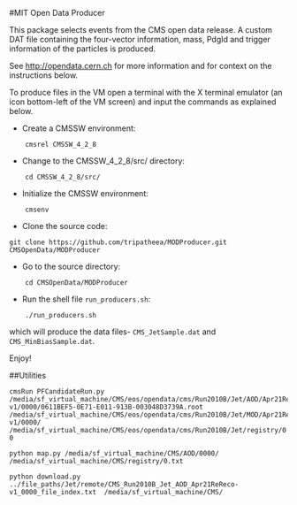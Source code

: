 #MIT Open Data Producer

This package selects events from the CMS open
data release. A custom DAT file containing the four-vector information, mass, PdgId and trigger information of the particles is produced.

See http://opendata.cern.ch for more information and for context on the instructions below.

To produce files in the VM open a terminal with the X terminal emulator (an icon bottom-left of the VM screen)
and input the commands as explained below.

* Create a CMSSW environment: 

```
    cmsrel CMSSW_4_2_8
```

* Change to the CMSSW_4_2_8/src/ directory:

```
    cd CMSSW_4_2_8/src/
```
* Initialize the CMSSW environment:

```
    cmsenv
```
* Clone the source code:


```git clone https://github.com/tripatheea/MODProducer.git CMSOpenData/MODProducer```


* Go to the source directory:

```
    cd CMSOpenData/MODProducer
```
* Run the shell file `run_producers.sh`:

```
    ./run_producers.sh
```
which will produce the data files-  `CMS_JetSample.dat` and `CMS_MinBiasSample.dat`.

Enjoy!

##Utilities

```
cmsRun PFCandidateRun.py /media/sf_virtual_machine/CMS/eos/opendata/cms/Run2010B/Jet/AOD/Apr21ReReco-v1/0000/0611BEF5-0E71-E011-913B-003048D3739A.root /media/sf_virtual_machine/CMS/eos/opendata/cms/Run2010B/Jet/MOD/Apr21ReReco-v1/0000/ /media/sf_virtual_machine/CMS/eos/opendata/cms/Run2010B/Jet/registry/0.txt 0
```

```
python map.py /media/sf_virtual_machine/CMS/AOD/0000/ /media/sf_virtual_machine/CMS/registry/0.txt
```

```
python download.py ../file_paths/Jet/remote/CMS_Run2010B_Jet_AOD_Apr21ReReco-v1_0000_file_index.txt  /media/sf_virtual_machine/CMS/
```
